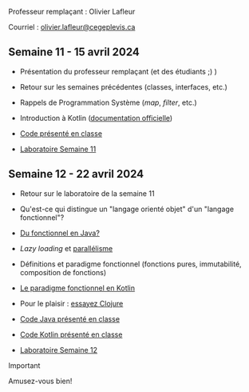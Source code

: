 Professeur remplaçant : Olivier Lafleur

Courriel : [olivier.lafleur@cegeplevis.ca](mailto:olivier.lafleur@cegeplevis.ca)

## Semaine 11 - 15 avril 2024
- Présentation du professeur remplaçant (et des étudiants ;) )
- Retour sur les semaines précédentes (classes, interfaces, etc.)
- Rappels de Programmation Système (*map*, *filter*, etc.)
- Introduction à Kotlin ([documentation officielle](https://kotlinlang.org/docs/basic-syntax.html))

- [Code présenté en classe](https://git.dinf.ca/lafleuro/prog-oriente-objet-2-2024-04-15)

- [Laboratoire Semaine 11](lab-semaine-11.md)

## Semaine 12 - 22 avril 2024
- Retour sur le laboratoire de la semaine 11
- Qu'est-ce qui distingue un "langage orienté objet" d'un "langage fonctionnel"?
- [Du fonctionnel en Java?](https://stackify.com/streams-guide-java-8/)
- *Lazy loading* et [parallélisme](https://www.baeldung.com/java-when-to-use-parallel-stream)
- Définitions et paradigme fonctionnel (fonctions pures, immutabilité, composition de fonctions)
- [Le paradigme fonctionnel en Kotlin](https://doordash.engineering/2022/03/22/how-to-leverage-functional-programming-in-kotlin-to-write-better-cleaner-code/)
- Pour le plaisir : [essayez Clojure](https://tryclojure.org/)

- [Code Java présenté en classe](https://git.dinf.ca/lafleuro/code-22-avril-2024-java)
- [Code Kotlin présenté en classe](https://git.dinf.ca/lafleuro/code-22-avril-2024)

- [Laboratoire Semaine 12](lab-semaine-12.md)

> [!IMPORTANT]
> Amusez-vous bien!

<!--
- Capsule "Un autre langage fonctionnel" : LISP/Clojure
## Semaine 13 - 29 avril 2024
- Lambdas ("fonctions fléchées")
- Fonctions d'ordre supérieurs
- Curryfication
- Récursivité
- Kotlin vs JavaScript?
- Capsule "Un autre langage fonctionnel" : Haskell
- Laboratoire Semaine 13 (LabF3/TP6)

## Semaine 14 - 6 mai 2024
- Synthèse et comparaisons
- Révision pour l'examen
- Capsule "Un autre langage fonctionnel" : F# (OCaml)

## Semaine 15 - 13 mai 2024
- Examen 3
- Temps pour finir les travaux
-->

